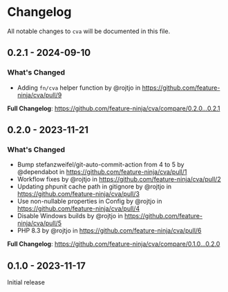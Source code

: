 # Changelog

All notable changes to `cva` will be documented in this file.

## 0.2.1 - 2024-09-10

### What's Changed

* Adding `fn/cva` helper function by @rojtjo in https://github.com/feature-ninja/cva/pull/9

**Full Changelog**: https://github.com/feature-ninja/cva/compare/0.2.0...0.2.1

## 0.2.0 - 2023-11-21

### What's Changed

- Bump stefanzweifel/git-auto-commit-action from 4 to 5 by @dependabot in https://github.com/feature-ninja/cva/pull/1
- Workflow fixes by @rojtjo in https://github.com/feature-ninja/cva/pull/2
- Updating phpunit cache path in gitignore by @rojtjo in https://github.com/feature-ninja/cva/pull/3
- Use non-nullable properties in Config by @rojtjo in https://github.com/feature-ninja/cva/pull/4
- Disable Windows builds by @rojtjo in https://github.com/feature-ninja/cva/pull/5
- PHP 8.3 by @rojtjo in https://github.com/feature-ninja/cva/pull/6

**Full Changelog**: https://github.com/feature-ninja/cva/compare/0.1.0...0.2.0

## 0.1.0 - 2023-11-17

Initial release
